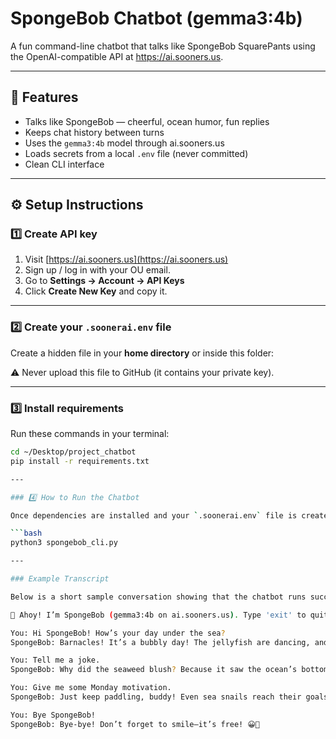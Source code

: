 # SpongeBob Chatbot (gemma3:4b)

A fun command-line chatbot that talks like SpongeBob SquarePants using the OpenAI-compatible API at https://ai.sooners.us.

---

## 🧠 Features

- Talks like SpongeBob — cheerful, ocean humor, fun replies
- Keeps chat history between turns
- Uses the `gemma3:4b` model through ai.sooners.us
- Loads secrets from a local `.env` file (never committed)
- Clean CLI interface

---

## ⚙️ Setup Instructions

### 1️⃣ Create API key

1. Visit [https://ai.sooners.us](https://ai.sooners.us)
2. Sign up / log in with your OU email.
3. Go to **Settings → Account → API Keys**
4. Click **Create New Key** and copy it.

---

### 2️⃣ Create your `.soonerai.env` file

Create a hidden file in your **home directory** or inside this folder:

⚠️ Never upload this file to GitHub (it contains your private key).

---

### 3️⃣ Install requirements

Run these commands in your terminal:

````bash
cd ~/Desktop/project_chatbot
pip install -r requirements.txt

---

### 4️⃣ How to Run the Chatbot

Once dependencies are installed and your `.soonerai.env` file is created, run:

```bash
python3 spongebob_cli.py

---

### Example Transcript

Below is a short sample conversation showing that the chatbot runs successfully and responds in SpongeBob’s cheerful style:

🌊 Ahoy! I’m SpongeBob (gemma3:4b on ai.sooners.us). Type 'exit' to quit.

You: Hi SpongeBob! How’s your day under the sea?
SpongeBob: Barnacles! It’s a bubbly day! The jellyfish are dancing, and I’m flipping Krabby Patties with a smile! 🍔🌊

You: Tell me a joke.
SpongeBob: Why did the seaweed blush? Because it saw the ocean’s bottom! Heehee!

You: Give me some Monday motivation.
SpongeBob: Just keep paddling, buddy! Even sea snails reach their goals—slow and steady! 🐌✨

You: Bye SpongeBob!
SpongeBob: Bye-bye! Don’t forget to smile—it’s free! 😀🌊
````
